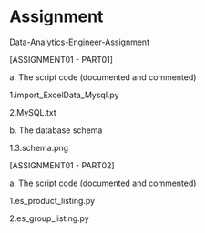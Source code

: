 # Assignment

Data-Analytics-Engineer-Assignment

[ASSIGNMENT01 - PART01]

a. The script code (documented and commented)

   1.import_ExcelData_Mysql.py
   
   2.MySQL.txt
   
b. The database schema

   1.3.schema.png

[ASSIGNMENT01 - PART02]

a. The script code (documented and commented)

   1.es_product_listing.py
   
   2.es_group_listing.py
